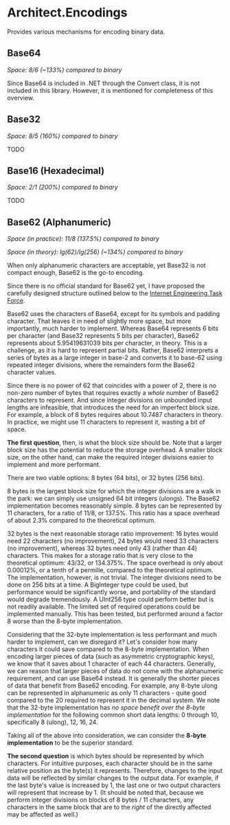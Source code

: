 # Architect.Encodings
Provides various mechanisms for encoding binary data.

## Base64

_Space: 8/6 (~133%) compared to binary_

Since Base64 is included in .NET through the Convert class, it is not included in this library. However, it is mentioned for completeness of this overview.

## Base32

_Space: 8/5 (160%) compared to binary_

TODO

## Base16 (Hexadecimal)

_Space: 2/1 (200%) compared to binary_

TODO

## Base62 (Alphanumeric)

_Space (in practice): 11/8 (137.5%) compared to binary_

_Space (in theory): lg(62)/lg(256) (~134%) compared to binary_

When only alphanumeric characters are acceptable, yet Base32 is not compact enough, Base62 is the go-to encoding.

Since there is no official standard for Base62 yet, I have proposed the carefully designed structure outlined below to the [Internet Engineering Task Force](https://ietf.org/).

Base62 uses the characters of Base64, except for its symbols and padding character. That leaves it in need of slightly more space, but more importantly, much harder to implement. Whereas Base64 represents 6 bits per character (and Base32 represents 5 bits per character), Base62 represents about 5.95419631039 bits per character, in theory. This is a challenge, as it is hard to represent partial bits. Rather, Base62 interprets a series of bytes as a large integer in base-2 and converts it to base-62 using repeated integer divisions, where the remainders form the Base62 character values.

Since there is no power of 62 that coincides with a power of 2, there is no non-zero number of bytes that requires exactly a _whole_ number of Base62 characters to represent. And since integer divisions on unbounded input lengths are infeasible, that introduces the need for an imperfect block size. For example, a block of 8 bytes requires about 10.7487 characters in theory. In practice, we might use 11 characters to represent it, wasting a bit of space.

**The first question**, then, is what the block size should be. Note that a larger block size has the potential to reduce the storage overhead. A smaller block size, on the other hand, can make the required integer divisions easier to implement and more performant.

There are two viable options: 8 bytes (64 bits), or 32 bytes (256 bits).

8 bytes is the largest block size for which the integer divisions are a walk in the park: we can simply use unsigned 64 bit integers (ulongs). The Base62 implementation becomes reasonably simple. 8 bytes can be represented by 11 characters, for a ratio of 11/8, or 137.5%. This ratio has a space overhead of about 2.3% compared to the theoretical optimum.

32 bytes is the next reasonable storage ratio improvement: 16 bytes would need 22 characters (no improvement), 24 bytes would need 33 characters (no improvement), whereas 32 bytes need only 43 (rather than 44) characters. This makes for a storage ratio that is very close to the theoretical optimum: 43/32, or 134.375%. The space overhead is only about 0.00012%, or a tenth of a permille, compared to the theoretical optimum. The implementation, however, is not trivial. The integer divisions need to be done on 256 bits at a time. A BigInteger type could be used, but performance would be significantly worse, and portability of the standard would degrade tremendously. A UInt256 type could perform better but is not readily available. The limited set of required operations could be implemented manually. This has been tested, but performed around a factor 8 worse than the 8-byte implementation.

Considering that the 32-byte implementation is less performant and much harder to implement, can we disregard it? Let's consider how many characters it could save compared to the 8-byte implementation. When encoding larger pieces of data (such as asymmetric cryptographic keys), we know that it saves about 1 character of each 44 characters. Generally, we can reason that larger pieces of data do not come with the alphanumeric requirement, and can use Base64 instead. It is generally the shorter pieces of data that benefit from Base62 encoding. For example, any 8-byte ulong can be represented in alphanumeric as only 11 characters - quite good compared to the 20 required to represent it in the decimal system. We note that the 32-byte implementation has _no space benefit over the 8-byte implementation_ for the following common short data lengths: 0 through 10, specifically 8 (ulong), 12, 16, 24.

Taking all of the above into consideration, we can consider the **8-byte implementation** to be the superior standard.

**The second question** is which bytes should be represented by which characters. For intuitive purposes, each character should be in the same relative position as the byte(s) it represents. Therefore, changes to the input data will be reflected by similar changes to the output data. For example, if the last byte's value is increased by 1, the last one or two output characters will represent that increase by 1. (It should be noted that, because we perform integer divisions on blocks of 8 bytes / 11 characters, any characters in the same block that are to the _right_ of the directly affected may be affected as well.)
